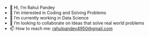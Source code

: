 - 👋 Hi, I’m Rahul Pandey
- 👀 I’m interested in Coding and Solving Problems
- 🌱 I’m currently working in Data Science
- 💞️ I’m looking to collaborate on Ideas that solve real world problems
- 📫 How to reach me: rahulpandey4950@gmail.com

<!---
rahulpandey4950/rahulpandey4950 is a ✨ special ✨ repository because its `README.md` (this file) appears on your GitHub profile.
You can click the Preview link to take a look at your changes.
--->
